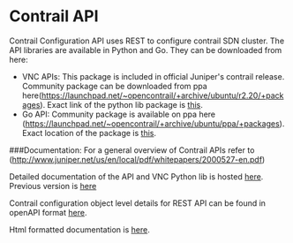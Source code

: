 # Contrail API

Contrail Configuration API uses REST to configure contrail SDN cluster. The API libraries are available in Python and Go. They can be downloaded from here:


* VNC APIs: This package is included in official Juniper's contrail release. Community package can be downloaded from ppa here(https://launchpad.net/~opencontrail/+archive/ubuntu/r2.20/+packages). Exact link of the python lib package is [this](https://launchpad.net/~opencontrail/+archive/ubuntu/r2.20/+files/python-contrail_2.21~20151202~trusty_amd64.deb).
* Go API: Community package is available on ppa here (https://launchpad.net/~opencontrail/+archive/ubuntu/ppa/+packages). Exact location of the package is [this](https://launchpad.net/~opencontrail/+archive/ubuntu/ppa/+files/contrail-go-api_0.0~git099da5f-1.debian.tar.gz).

###Documentation:
For a general overview of Contrail APIs refer to (http://www.juniper.net/us/en/local/pdf/whitepapers/2000527-en.pdf)

Detailed documentation of the API and VNC Python lib is hosted [here](http://configuration-schema-documentation.s3-website-us-west-1.amazonaws.com/v2). Previous version is [here](http://configuration-schema-documentation.s3-website-us-west-1.amazonaws.com/index.html)

Contrail configuration object level details for REST API can be found in openAPI format [here](https://s3-us-west-1.amazonaws.com/configuration-schema-documentation/openapi/contrail_openapi.json).

Html formatted documentation is [here](https://s3-us-west-1.amazonaws.com/configuration-schema-documentation/openapi/contrail_openapi.html).

